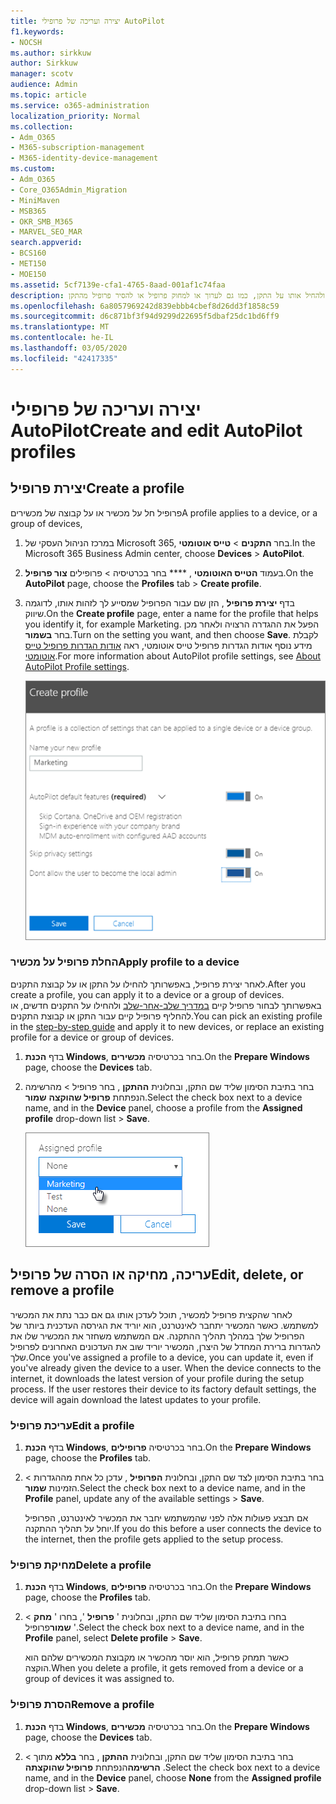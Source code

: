 ```yaml
---
title: יצירה ועריכה של פרופילי AutoPilot
f1.keywords:
- NOCSH
ms.author: sirkkuw
author: Sirkkuw
manager: scotv
audience: Admin
ms.topic: article
ms.service: o365-administration
localization_priority: Normal
ms.collection:
- Adm_O365
- M365-subscription-management
- M365-identity-device-management
ms.custom:
- Adm_O365
- Core_O365Admin_Migration
- MiniMaven
- MSB365
- OKR_SMB_M365
- MARVEL_SEO_MAR
search.appverid:
- BCS160
- MET150
- MOE150
ms.assetid: 5cf7139e-cfa1-4765-8aad-001af1c74faa
description: למד ליצור פרופיל טייס אוטומטי ולהחיל אותו על התקן, כמו גם לערוך או למחוק פרופיל או להסיר פרופיל מהתקן.
ms.openlocfilehash: 6a8057969242d839ebbb4cbef8d26dd3f1858c59
ms.sourcegitcommit: d6c871bf3f94d9299d22695f5dbaf25dc1bd6ff9
ms.translationtype: MT
ms.contentlocale: he-IL
ms.lasthandoff: 03/05/2020
ms.locfileid: "42417335"
---
```

# <a name="create-and-edit-autopilot-profiles"></a><span data-ttu-id="48e4f-103">יצירה ועריכה של פרופילי AutoPilot</span><span class="sxs-lookup"><span data-stu-id="48e4f-103">Create and edit AutoPilot profiles</span></span>

## <a name="create-a-profile"></a><span data-ttu-id="48e4f-104">יצירת פרופיל</span><span class="sxs-lookup"><span data-stu-id="48e4f-104">Create a profile</span></span>

<span data-ttu-id="48e4f-105">פרופיל חל על מכשיר או על קבוצה של מכשירים</span><span class="sxs-lookup"><span data-stu-id="48e4f-105">A profile applies to a device, or a group of devices,</span></span>
  
1. <span data-ttu-id="48e4f-106">במרכז הניהול העסקי של Microsoft 365, בחר **התקנים** \> **טייס אוטומטי**.</span><span class="sxs-lookup"><span data-stu-id="48e4f-106">In the Microsoft 365 Business Admin center, choose **Devices** \> **AutoPilot**.</span></span>
  
2. <span data-ttu-id="48e4f-107">בעמוד **הטייס האוטומטי** , \*\*\*\* בחר בכרטיסיה \> פרופילים **צור פרופיל**.</span><span class="sxs-lookup"><span data-stu-id="48e4f-107">On the **AutoPilot** page, choose the **Profiles** tab \> **Create profile**.</span></span>
    
3. <span data-ttu-id="48e4f-108">בדף **יצירת פרופיל** , הזן שם עבור הפרופיל שמסייע לך לזהות אותו, לדוגמה שיווק.</span><span class="sxs-lookup"><span data-stu-id="48e4f-108">On the **Create profile** page, enter a name for the profile that helps you identify it, for example Marketing.</span></span> <span data-ttu-id="48e4f-109">הפעל את ההגדרה הרצויה ולאחר מכן בחר **בשמור**.</span><span class="sxs-lookup"><span data-stu-id="48e4f-109">Turn on the setting you want, and then choose **Save**.</span></span> <span data-ttu-id="48e4f-110">לקבלת מידע נוסף אודות הגדרות פרופיל טייס אוטומטי, ראה [אודות הגדרות פרופיל טייס אוטומטי](autopilot-profile-settings.md).</span><span class="sxs-lookup"><span data-stu-id="48e4f-110">For more information about AutoPilot profile settings, see [About AutoPilot Profile settings](autopilot-profile-settings.md).</span></span>
    
    ![Enter name and turn on settings in the Create profile panel.](../media/63b5a00d-6a5d-48d0-9557-e7531e80702a.png)
  
### <a name="apply-profile-to-a-device"></a><span data-ttu-id="48e4f-112">החלת פרופיל על מכשיר</span><span class="sxs-lookup"><span data-stu-id="48e4f-112">Apply profile to a device</span></span>

<span data-ttu-id="48e4f-113">לאחר יצירת פרופיל, באפשרותך להחילו על התקן או על קבוצת התקנים.</span><span class="sxs-lookup"><span data-stu-id="48e4f-113">After you create a profile, you can apply it to a device or a group of devices.</span></span> <span data-ttu-id="48e4f-114">באפשרותך לבחור פרופיל קיים [במדריך שלב-אחר-שלב](add-autopilot-devices-and-profile.md) ולהחילו על התקנים חדשים, או להחליף פרופיל קיים עבור התקן או קבוצת התקנים.</span><span class="sxs-lookup"><span data-stu-id="48e4f-114">You can pick an existing profile in the [step-by-step guide](add-autopilot-devices-and-profile.md) and apply it to new devices, or replace an existing profile for a device or group of devices.</span></span> 
  
1. <span data-ttu-id="48e4f-115">בדף **הכנת Windows**, בחר בכרטיסיה **מכשירים**.</span><span class="sxs-lookup"><span data-stu-id="48e4f-115">On the **Prepare Windows** page, choose the **Devices** tab.</span></span> 
    
2. <span data-ttu-id="48e4f-116">בחר בתיבת הסימון שליד שם התקן, ובחלונית **ההתקן** , בחר פרופיל \> מהרשימה הנפתחת **פרופיל שהוקצה** **שמור**.</span><span class="sxs-lookup"><span data-stu-id="48e4f-116">Select the check box next to a device name, and in the **Device** panel, choose a profile from the **Assigned profile** drop-down list \> **Save**.</span></span>
    
    ![In the Device panel, select an Assigned profile to apply it.](../media/ed0ce33f-9241-4403-a5de-2dddffdc6fb9.png)
  
## <a name="edit-delete-or-remove-a-profile"></a><span data-ttu-id="48e4f-118">עריכה, מחיקה או הסרה של פרופיל</span><span class="sxs-lookup"><span data-stu-id="48e4f-118">Edit, delete, or remove a profile</span></span>

<span data-ttu-id="48e4f-p103">לאחר שהקצית פרופיל למכשיר, תוכל לעדכן אותו גם אם כבר נתת את המכשיר למשתמש. כאשר המכשיר יתחבר לאינטרנט, הוא יוריד את הגירסה העדכנית ביותר של הפרופיל שלך במהלך תהליך ההתקנה. אם המשתמש משחזר את המכשיר שלו את להגדרות ברירת המחדל של היצרן, המכשיר יוריד שוב את העדכונים האחרונים לפרופיל שלך.</span><span class="sxs-lookup"><span data-stu-id="48e4f-p103">Once you've assigned a profile to a device, you can update it, even if you've already given the device to a user. When the device connects to the internet, it downloads the latest version of your profile during the setup process. If the user restores their device to its factory default settings, the device will again download the latest updates to your profile.</span></span> 
  
### <a name="edit-a-profile"></a><span data-ttu-id="48e4f-122">עריכת פרופיל</span><span class="sxs-lookup"><span data-stu-id="48e4f-122">Edit a profile</span></span>

1. <span data-ttu-id="48e4f-123">בדף **הכנת Windows**, בחר בכרטיסיה **פרופילים**.</span><span class="sxs-lookup"><span data-stu-id="48e4f-123">On the **Prepare Windows** page, choose the **Profiles** tab.</span></span> 
    
2. <span data-ttu-id="48e4f-124">בחר בתיבת הסימון לצד שם התקן, ובחלונית **הפרופיל** , עדכן כל אחת מההגדרות \> הזמינות **שמור**.</span><span class="sxs-lookup"><span data-stu-id="48e4f-124">Select the check box next to a device name, and in the **Profile** panel, update any of the available settings \> **Save**.</span></span>
    
    <span data-ttu-id="48e4f-125">אם תבצע פעולות אלה לפני שהמשתמש יחבר את המכשיר לאינטרנט, הפרופיל יוחל על תהליך ההתקנה.</span><span class="sxs-lookup"><span data-stu-id="48e4f-125">If you do this before a user connects the device to the internet, then the profile gets applied to the setup process.</span></span>
    
### <a name="delete-a-profile"></a><span data-ttu-id="48e4f-126">מחיקת פרופיל</span><span class="sxs-lookup"><span data-stu-id="48e4f-126">Delete a profile</span></span>

1. <span data-ttu-id="48e4f-127">בדף **הכנת Windows**, בחר בכרטיסיה **פרופילים**.</span><span class="sxs-lookup"><span data-stu-id="48e4f-127">On the **Prepare Windows** page, choose the **Profiles** tab.</span></span> 
    
2. <span data-ttu-id="48e4f-128">בחרו בתיבת הסימון שליד שם התקן, ובחלונית ' **פרופיל** ', בחרו ' **מחק** \> **שמור**פרופיל '.</span><span class="sxs-lookup"><span data-stu-id="48e4f-128">Select the check box next to a device name, and in the **Profile** panel, select **Delete profile** \> **Save**.</span></span>
    
    <span data-ttu-id="48e4f-129">כאשר תמחק פרופיל, הוא יוסר מהכשיר או מקבוצת המכשירים שלהם הוא הוקצה.</span><span class="sxs-lookup"><span data-stu-id="48e4f-129">When you delete a profile, it gets removed from a device or a group of devices it was assigned to.</span></span>
    
### <a name="remove-a-profile"></a><span data-ttu-id="48e4f-130">הסרת פרופיל</span><span class="sxs-lookup"><span data-stu-id="48e4f-130">Remove a profile</span></span>

1. <span data-ttu-id="48e4f-131">בדף **הכנת Windows**, בחר בכרטיסיה **מכשירים**.</span><span class="sxs-lookup"><span data-stu-id="48e4f-131">On the **Prepare Windows** page, choose the **Devices** tab.</span></span> 
    
2. <span data-ttu-id="48e4f-132">בחר בתיבת הסימון שליד שם התקן, ובחלונית **ההתקן** , בחר **בללא** מתוך \> **הרשימה**הנפתחת **פרופיל שהוקצתה** .</span><span class="sxs-lookup"><span data-stu-id="48e4f-132">Select the check box next to a device name, and in the **Device** panel, choose **None** from the **Assigned profile** drop-down list \> **Save**.</span></span>
    
